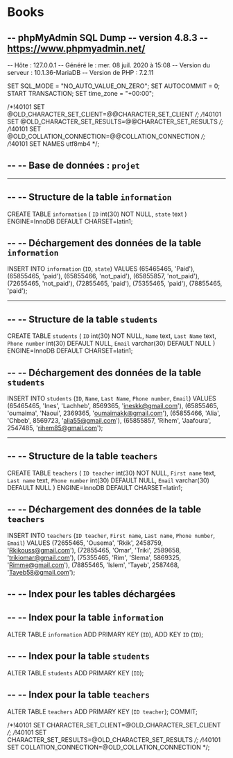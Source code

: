 # Books
-- phpMyAdmin SQL Dump
-- version 4.8.3
-- https://www.phpmyadmin.net/
--
-- Hôte : 127.0.0.1
-- Généré le :  mer. 08 juil. 2020 à 15:08
-- Version du serveur :  10.1.36-MariaDB
-- Version de PHP :  7.2.11

SET SQL_MODE = "NO_AUTO_VALUE_ON_ZERO";
SET AUTOCOMMIT = 0;
START TRANSACTION;
SET time_zone = "+00:00";


/*!40101 SET @OLD_CHARACTER_SET_CLIENT=@@CHARACTER_SET_CLIENT */;
/*!40101 SET @OLD_CHARACTER_SET_RESULTS=@@CHARACTER_SET_RESULTS */;
/*!40101 SET @OLD_COLLATION_CONNECTION=@@COLLATION_CONNECTION */;
/*!40101 SET NAMES utf8mb4 */;

--
-- Base de données :  `projet`
--

-- --------------------------------------------------------

--
-- Structure de la table `information`
--

CREATE TABLE `information` (
  `ID` int(30) NOT NULL,
  `state` text
) ENGINE=InnoDB DEFAULT CHARSET=latin1;

--
-- Déchargement des données de la table `information`
--

INSERT INTO `information` (`ID`, `state`) VALUES
(65465465, 'Paid'),
(65855465, 'paid'),
(65855466, 'not_paid'),
(65855857, 'not_paid'),
(72655465, 'not_paid'),
(72855465, 'paid'),
(75355465, 'paid'),
(78855465, 'paid');

-- --------------------------------------------------------

--
-- Structure de la table `students`
--

CREATE TABLE `students` (
  `ID` int(30) NOT NULL,
  `Name` text,
  `Last Name` text,
  `Phone number` int(30) DEFAULT NULL,
  `Email` varchar(30) DEFAULT NULL
) ENGINE=InnoDB DEFAULT CHARSET=latin1;

--
-- Déchargement des données de la table `students`
--

INSERT INTO `students` (`ID`, `Name`, `Last Name`, `Phone number`, `Email`) VALUES
(65465465, 'Ines', 'Lachheb', 8569365, 'ineskk@gmail.com'),
(65855465, 'oumaima', 'Naoui', 2369365, 'oumaimakk@gmail.com'),
(65855466, 'Alia', 'Chbeb', 8569723, 'alia55@gmail.com'),
(65855857, 'Rihem', 'Jaafoura', 2547485, 'rihem85@gmail.com');

-- --------------------------------------------------------

--
-- Structure de la table `teachers`
--

CREATE TABLE `teachers` (
  `ID teacher` int(30) NOT NULL,
  `First name` text,
  `Last name` text,
  `Phone number` int(30) DEFAULT NULL,
  `Email` varchar(30) DEFAULT NULL
) ENGINE=InnoDB DEFAULT CHARSET=latin1;

--
-- Déchargement des données de la table `teachers`
--

INSERT INTO `teachers` (`ID teacher`, `First name`, `Last name`, `Phone number`, `Email`) VALUES
(72655465, 'Ousema', 'Rkik', 2458759, 'Rkikouss@gmail.com'),
(72855465, 'Omar', 'Triki', 2589658, 'trikiomar@gmail.com'),
(75355465, 'Rim', 'Slema', 5869325, 'Rimme@gmail.com'),
(78855465, 'Islem', 'Tayeb', 2587468, 'Tayeb58@gmail.com');

--
-- Index pour les tables déchargées
--

--
-- Index pour la table `information`
--
ALTER TABLE `information`
  ADD PRIMARY KEY (`ID`),
  ADD KEY `ID` (`ID`);

--
-- Index pour la table `students`
--
ALTER TABLE `students`
  ADD PRIMARY KEY (`ID`);

--
-- Index pour la table `teachers`
--
ALTER TABLE `teachers`
  ADD PRIMARY KEY (`ID teacher`);
COMMIT;

/*!40101 SET CHARACTER_SET_CLIENT=@OLD_CHARACTER_SET_CLIENT */;
/*!40101 SET CHARACTER_SET_RESULTS=@OLD_CHARACTER_SET_RESULTS */;
/*!40101 SET COLLATION_CONNECTION=@OLD_COLLATION_CONNECTION */;
